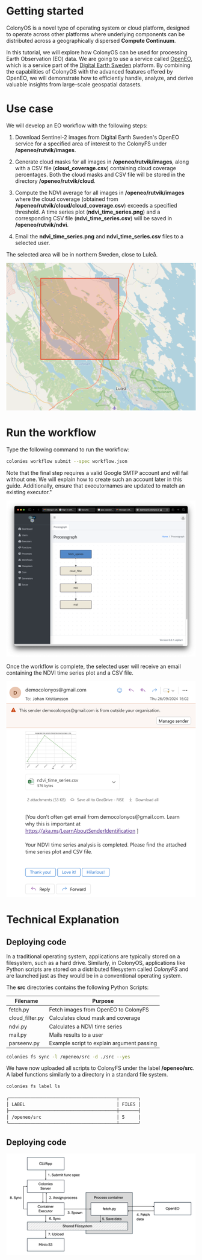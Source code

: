 # Getting started
ColonyOS is a novel type of operating system or cloud platform, designed to operate across other platforms where underlying components can be distributed across a geographically dispersed **Compute Continuum**.

In this tutorial, we will explore how ColonyOS can be used for processing Earth Observation (EO) data. We are going to use a service called [OpenEO](https://openeo.org), which is a service part of the [Digital Earth Sweden](https://digitalearth.se) platform. By combining the capabilities of ColonyOS with the advanced features offered by OpenEO, we will demonstrate how to efficiently handle, analyze, and derive valuable insights from large-scale geospatial datasets.

# Use case
We will develop an EO workflow with the following steps:

1. Download Sentinel-2 images from Digital Earth Sweden's OpenEO service for a specified area of interest to the ColonyFS under **/openeo/rutvik/images**.

2. Generate cloud masks for all images in **/openeo/rutvik/images**, along with a CSV file (**cloud_coverage.csv**) containing cloud coverage percentages. Both the cloud masks and CSV file will be stored in the directory **/openeo/rutvik/cloud**.

3. Compute the NDVI average for all images in **/openeo/rutvik/images** where the cloud coverage (obtained from **/openeo/rutvik/cloud/cloud_coverage.csv**) exceeds a specified threshold. A time series plot (**ndvi_time_series.png**) and a corresponding CSV file (**ndvi_time_series.csv**) will be saved in **/openeo/rutvik/ndvi**.

4. Email the **ndvi_time_series.png** and **ndvi_time_series.csv** files to a selected user.

The selected area will be in northern Sweden, close to Luleå.

<img src="rutvik.png">

# Run the workflow
Type the following command to run the workflow:

```bash
colonies workflow submit --spec workflow.json
```

Note that the final step requires a valid Google SMTP account and will fail without one. We will explain how to create such an account later in this guide.  Additionally, ensure that executornames are updated to match an existing executor."

<img src="workflow.png">

Once the workflow is complete, the selected user will receive an email containing the NDVI time series plot and a CSV file.

<img src="mail.png">

# Technical Explanation
## Deploying code  
In a traditional operating system, applications are typically stored on a filesystem, such as a hard drive. Similarly, in ColonyOS, applications like Python scripts are stored on a distributed filesystem called *ColonyFS* and are launched just as they would be in a conventional operating system.

The **src** directories contains the following Python Scripts:

| Filename         | Purpose                                    |
|------------------|--------------------------------------------|
| fetch.py         | Fetch images from OpenEO to ColonyFS       |
| cloud_filter.py  | Calculates cloud mask and coverage         |
| ndvi.py          | Calculates a NDVI time series              |
| mail.py          | Mails results to a user                    |
| parseenv.py      | Example script to explain argument passing |

```bash
colonies fs sync -l /openeo/src -d ./src --yes
```

We have now uploaded all scripts to ColonyFS under the label **/openeo/src**. A label functions similarly to a directory in a standard file system.

```bash
colonies fs label ls
```

```bash
╭────────────────────────────────────────┬───────╮
│ LABEL                                  │ FILES │
├────────────────────────────────────────┼───────┤
│ /openeo/src                            │ 5     │
╰────────────────────────────────────────┴───────╯
```

## Deploying code  




<img src="arch.png">



